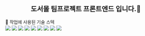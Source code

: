 <div align="center">
  <h2>도서몰 팀프로젝트 프론트엔드 입니다.👋</h2>
</div>
🔭 작업에 사용된 기술 스텍<br> 
<div>
<img vertical align="center" src="https://img.shields.io/badge/Javascript-F7DF1E?style=flat-square&logo=Javascript&logoColor=black"/> 
  <img vertical align="center" src="https://img.shields.io/badge/React-61DAFB?style=flat-square&logo=react&logoColor=black"/> 
  <img vertical align="center" src="https://img.shields.io/badge/reactrouter-CA4245?style=flat-square&logo=reactrouter&logoColor=white"/>
  <img vertical align="center" src="https://img.shields.io/badge/Typescript-3178C6?style=flat-square&logo=Typescript&logoColor=white"/> 
  <img vertical align="center" src="https://img.shields.io/badge/webpack-646CFF?style=flat-square&logo=webpack&logoColor=white"/> 
  <img vertical align="center" src="https://img.shields.io/badge/styledcomponents-DB7093?style=flat-square&logo=styledcomponents&logoColor=black"/>
    <img vertical align="center" src="https://img.shields.io/badge/emotion-f184e0?style=flat-square&logo=emotion&logoColor=white"/>
<img vertical align="center" src="https://img.shields.io/badge/axios-5A29E4?style=flat-square&logo=axios&logoColor=white"/>
  <img vertical align="center" src="https://img.shields.io/badge/jenkins-D24939?style=flat-square&logo=jenkins&logoColor=white"/>
</div>
